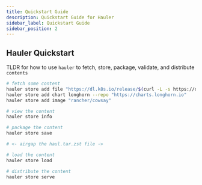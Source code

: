 ```yaml
---
title: Quickstart Guide
description: Quickstart Guide for Hauler
sidebar_label: Quickstart Guide
sidebar_position: 2
---
```


## Hauler Quickstart

TLDR for how to use `hauler` to fetch, store, package, validate, and distribute `contents`

```bash
# fetch some content
hauler store add file "https://dl.k8s.io/release/$(curl -L -s https://dl.k8s.io/release/stable.txt)/bin/linux/amd64/kubectl"
hauler store add chart longhorn --repo "https://charts.longhorn.io"
hauler store add image "rancher/cowsay"

# view the content
hauler store info

# package the content
hauler store save

# <- airgap the haul.tar.zst file ->

# load the content
hauler store load

# distribute the content
hauler store serve
```
